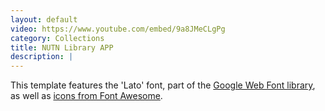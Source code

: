 ```yaml
---
layout: default
video: https://www.youtube.com/embed/9a8JMeCLgPg
category: Collections
title: NUTN Library APP
description: |
---
```

This template features the 'Lato' font, part of the [Google Web Font library](http://www.google.com/fonts), as well as [icons from Font Awesome](http://fontawesome.io).